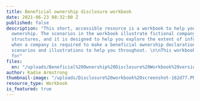 ```yaml
---
title: Beneficial ownership disclosure workbook
date: 2021-06-23 08:32:00 Z
published: false
description: "This short, accessible resource is a workbook to help you explore beneficial
  ownership. The scenarios in the workbook illustrate fictional company ownership
  structures, and it is designed to help you explore the extent of information disclosed
  when a company is required to make a beneficial ownership declaration. There are
  scenarios and illustrations to help you throughout. \n\nThis workbook will be useful
  for"
files:
  en: "/uploads/Beneficial%20Ownership%20Disclosure%20Workbook%20version1.pdf"
author: Kadie Armstrong
thumbnail-image: "/uploads/Disclosure%20workbook%20screenshot-162d77.PNG"
resource_type: Workbook
is_featured: true
---
```


